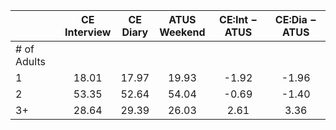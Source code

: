 
|                      | CE<br>Interview |  CE<br>Diary | ATUS<br>Weekend | CE:Int &minus; ATUS | CE:Dia &minus; ATUS |
| -------------------- | :----------: | :----------: | :----------: | :----------: | :----------: |
| # of Adults          |              |              |              |              |              |
| 1                    |        18.01 |        17.97 |        19.93 |        -1.92 |        -1.96 |
| 2                    |        53.35 |        52.64 |        54.04 |        -0.69 |        -1.40 |
| 3+                   |        28.64 |        29.39 |        26.03 |         2.61 |         3.36 |

